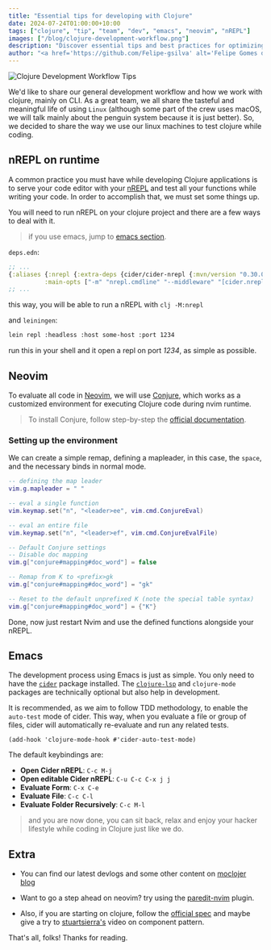 ```yaml
---
title: "Essential tips for developing with Clojure"
date: 2024-07-24T01:00:00+10:00
tags: ["clojure", "tip", "team", "dev", "emacs", "neovim", "nREPL"]
images: ["/blog/clojure-development-workflow.png"]
description: "Discover essential tips and best practices for optimizing your Clojure development workflow, focusing on command line tools and efficient coding techniques."
author: "<a href='https://github.com/Felipe-gsilva' alt='Felipe Gomes da Silva content author' target='_blank'>Felipe Gomes</a>"
---
```


![Clojure Development Workflow Tips](/blog/clojure-development-workflow.png?width=50%)

We'd like to share our general development workflow and how we work with clojure, mainly on CLI. As a great team, we all share the tasteful and meaningful life of using `Linux` (although some part of the crew uses macOS, we will talk mainly about the penguin system because it is just better). So, we decided to share the way we use our linux machines to test clojure while coding.


## nREPL on runtime
A common practice you must have while developing Clojure applications is to serve your code editor with your [nREPL](https://github.com/nrepl/nREPL) and test all your functions while writing your code.
In order to accomplish that, we must set some things up.

You will need to run nREPL on your clojure project and there are a few ways to deal with it.

> if you use emacs, jump to [emacs section](#Emacs).

`deps.edn`:

```clj
;; ...
{:aliases {:nrepl {:extra-deps {cider/cider-nrepl {:mvn/version "0.30.0"}}
          :main-opts ["-m" "nrepl.cmdline" "--middleware" "[cider.nrepl/cider-middleware]"]}}}
;; ...
```

this way, you will be able to run a nREPL with `clj -M:nrepl`

and `leiningen`:
``` bash
lein repl :headless :host some-host :port 1234
```
run this in your shell and it open a repl on port *1234*, as simple as possible.

## Neovim

To evaluate all code in [Neovim](https://neovim.io/), we will use [Conjure](https://github.com/Olical/conjure), which works as a customized environment for executing Clojure code during nvim runtime.

> To install Conjure, follow step-by-step the [official documentation](https://github.com/Olical/conjure?tab=readme-ov-file#installation).

### Setting up the environment

We can create a simple remap, defining a mapleader, in this case, the `space`, and the necessary binds in normal mode.

```lua
-- defining the map leader
vim.g.mapleader = " "

-- eval a single function
vim.keymap.set("n", "<leader>ee", vim.cmd.ConjureEval)

-- eval an entire file
vim.keymap.set("n", "<leader>ef", vim.cmd.ConjureEvalFile)

-- Default Conjure settings
-- Disable doc mapping
vim.g["conjure#mapping#doc_word"] = false

-- Remap from K to <prefix>gk
vim.g["conjure#mapping#doc_word"] = "gk"

-- Reset to the default unprefixed K (note the special table syntax)
vim.g["conjure#mapping#doc_word"] = {"K"}
```

Done, now just restart Nvim and use the defined functions alongside your nREPL.

## Emacs

The development process using Emacs is just as simple. You only need to have the [`cider`](https://github.com/clojure-emacs/cider) package installed. The [`clojure-lsp`](https://clojure-lsp.io) and `clojure-mode` packages are technically optional but also help in development.

It is recommended, as we aim to follow TDD methodology, to enable the `auto-test` mode of cider. This way, when you evaluate a file or group of files, cider will automatically re-evaluate and run any related tests.

```elisp
(add-hook 'clojure-mode-hook #'cider-auto-test-mode)
```

The default keybindings are:

- **Open Cider nREPL**: `C-c M-j`
- **Open editable Cider nREPL**: `C-u C-c C-x j j`
- **Evaluate Form**: `C-x C-e`
- **Evaluate File**: `C-c C-l`
- **Evaluate Folder Recursively**: `C-c M-l`

> and you are now done, you can sit back, relax and enjoy your hacker lifestyle while coding in Clojure just like we do.

## Extra

- You can find our latest devlogs and some other content on [moclojer blog](https://www.moclojer.com/blog/) 

- Want to go a step ahead on neovim? try using the [paredit-nvim](https://github.com/julienvincent/nvim-paredit) plugin.

- Also, if you are starting on clojure, follow the [official spec](https://clojure.org/guides/install_clojure) and maybe give a try to [stuartsierra's](https://www.youtube.com/watch?v=13cmHf_kt-Q) video on component pattern.

That's all, folks! Thanks for reading.
